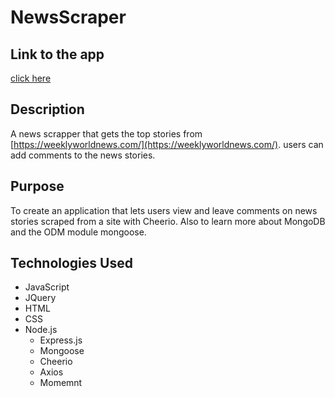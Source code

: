 # NewsScraper

## Link to the app

[click here](https://weeklyworldscraper.herokuapp.com/)

## Description

A news scrapper that gets the top stories from [https://weeklyworldnews.com/](https://weeklyworldnews.com/). users can add comments to the news stories.

## Purpose

To create an application that lets users view and leave comments on news stories scraped from a site with Cheerio. Also to learn more about MongoDB and the ODM module mongoose.

## Technologies Used

- JavaScript
- JQuery
- HTML
- CSS
- Node.js
  - Express.js
  - Mongoose
  - Cheerio
  - Axios
  - Momemnt
